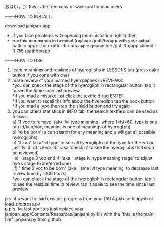 おはいよう!
this is the free copy of wanikani for mac users

-----HOW TO INSTALL:

download janipani.app
* if you face problems with opening (administration rights) then 
* run this commands in terminal (replace /path/to/app with your actual path to app):
    sudo xattr -dr com.apple.quarantine /path/to/app
    chmod -R 755 /path/to/app

-----HOW TO USE:

1) learn meanings and readings of hyerogliphs in LESSONS tab (press cake button if you done with one)
2) make review of your learned hyerogliphes in REVIEWS:\
    *you can check the stage of the hyerogliph in rectangular button, tap it to see the time since last preview\
    *if you mad a mistake just click the textfield and ENTER\
    *if you want to recall the info about the hyerogliph tap the book button\
    *if you mad a typo then tap the shield button and try again
3) you can check statistics in INFO tab, the search textfield can be used as follows:\
    a) '3 voc to remove' (aka 'lvl type meaning', where 1<lvl<60, type is one of rad/kan/voc, meaning is one of meanings of hyerogliph)\
    b) 'to be born' (u can search for any meaning and u will get all possible hyerogliphs)\
    c) '3 kan' (aka 'lvl type' to see all hyerogliphs of the type for the lvl) or just 'lvl 3'
    d) 'check 10' (aka 'check n' to see the hyerogliphs that soon be reviewed)\
    _e) '_stage 3 voc end 4' (aka '_stage lvl type meaning stage' to adjust hye's stage to preferred one)\
    _f) '_time 3 voc to be born' (aka '_time lvl type meaning' to decrease last review time by 1000 hours)\
    *you can check the stage of the hyerogliph in rectangular button, tap it to see the residual time to review, tap it again to see the time since last preview

p.s. if u want to load existing progress from your DATA.pkl use fit.ipynb or load_progress.py\
p.p.s. for last updates just replace your janipani.app/Contents/Resources/janipani.py file with the "this is the main file" janipani.py from github
